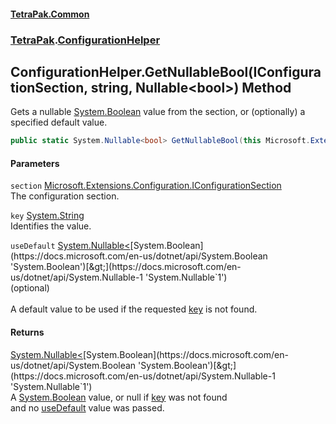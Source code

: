 #### [TetraPak.Common](index.md 'index')
### [TetraPak](TetraPak.md 'TetraPak').[ConfigurationHelper](TetraPak_ConfigurationHelper.md 'TetraPak.ConfigurationHelper')
## ConfigurationHelper.GetNullableBool(IConfigurationSection, string, Nullable&lt;bool&gt;) Method
Gets a nullable [System.Boolean](https://docs.microsoft.com/en-us/dotnet/api/System.Boolean 'System.Boolean') value from the section, or (optionally) a specified default value.  
```csharp
public static System.Nullable<bool> GetNullableBool(this Microsoft.Extensions.Configuration.IConfigurationSection section, string key, System.Nullable<bool> useDefault=null);
```
#### Parameters
<a name='TetraPak_ConfigurationHelper_GetNullableBool(Microsoft_Extensions_Configuration_IConfigurationSection_string_System_Nullable_bool_)_section'></a>
`section` [Microsoft.Extensions.Configuration.IConfigurationSection](https://docs.microsoft.com/en-us/dotnet/api/Microsoft.Extensions.Configuration.IConfigurationSection 'Microsoft.Extensions.Configuration.IConfigurationSection')  
The configuration section.  
  
<a name='TetraPak_ConfigurationHelper_GetNullableBool(Microsoft_Extensions_Configuration_IConfigurationSection_string_System_Nullable_bool_)_key'></a>
`key` [System.String](https://docs.microsoft.com/en-us/dotnet/api/System.String 'System.String')  
Identifies the value.  
  
<a name='TetraPak_ConfigurationHelper_GetNullableBool(Microsoft_Extensions_Configuration_IConfigurationSection_string_System_Nullable_bool_)_useDefault'></a>
`useDefault` [System.Nullable&lt;](https://docs.microsoft.com/en-us/dotnet/api/System.Nullable-1 'System.Nullable`1')[System.Boolean](https://docs.microsoft.com/en-us/dotnet/api/System.Boolean 'System.Boolean')[&gt;](https://docs.microsoft.com/en-us/dotnet/api/System.Nullable-1 'System.Nullable`1')  
(optional)<br/>  
A default value to be used if the requested [key](TetraPak_ConfigurationHelper_GetNullableBool(Microsoft_Extensions_Configuration_IConfigurationSection_string_System_Nullable_bool_).md#TetraPak_ConfigurationHelper_GetNullableBool(Microsoft_Extensions_Configuration_IConfigurationSection_string_System_Nullable_bool_)_key 'TetraPak.ConfigurationHelper.GetNullableBool(Microsoft.Extensions.Configuration.IConfigurationSection, string, System.Nullable&lt;bool&gt;).key') is not found.  
  
#### Returns
[System.Nullable&lt;](https://docs.microsoft.com/en-us/dotnet/api/System.Nullable-1 'System.Nullable`1')[System.Boolean](https://docs.microsoft.com/en-us/dotnet/api/System.Boolean 'System.Boolean')[&gt;](https://docs.microsoft.com/en-us/dotnet/api/System.Nullable-1 'System.Nullable`1')  
A [System.Boolean](https://docs.microsoft.com/en-us/dotnet/api/System.Boolean 'System.Boolean') value, or null if [key](TetraPak_ConfigurationHelper_GetNullableBool(Microsoft_Extensions_Configuration_IConfigurationSection_string_System_Nullable_bool_).md#TetraPak_ConfigurationHelper_GetNullableBool(Microsoft_Extensions_Configuration_IConfigurationSection_string_System_Nullable_bool_)_key 'TetraPak.ConfigurationHelper.GetNullableBool(Microsoft.Extensions.Configuration.IConfigurationSection, string, System.Nullable&lt;bool&gt;).key') was not found  
and no [useDefault](TetraPak_ConfigurationHelper_GetNullableBool(Microsoft_Extensions_Configuration_IConfigurationSection_string_System_Nullable_bool_).md#TetraPak_ConfigurationHelper_GetNullableBool(Microsoft_Extensions_Configuration_IConfigurationSection_string_System_Nullable_bool_)_useDefault 'TetraPak.ConfigurationHelper.GetNullableBool(Microsoft.Extensions.Configuration.IConfigurationSection, string, System.Nullable&lt;bool&gt;).useDefault') value was passed.  
